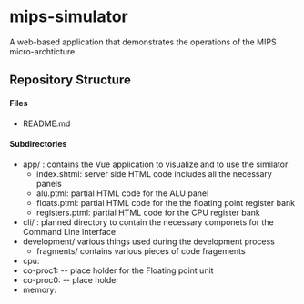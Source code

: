 # mips-simulator
A web-based application that demonstrates the operations of the MIPS micro-archticture


## Repository Structure
#### Files
 * README.md

#### Subdirectories
 * app/ : contains the Vue application to visualize and to use the similator
   * index.shtml: server side HTML code includes all the necessary panels 
   * alu.ptml: partial HTML code for the ALU panel
   * floats.ptml: partial HTML code for the the floating point register bank
   * registers.ptml: partial HTML code for the CPU register bank
 * cli/ : planned directory to contain the necessary componets for the Command Line Interface
 * development/ various things used during the development process
   * fragments/ contains various pieces of code fragements
 * cpu:
 * co-proc1: -- place holder for the Floating point unit
 * co-proc0: -- place holder
 * memory: